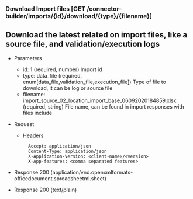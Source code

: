 ### Download Import files [GET /connector-builder/imports/{id}/download/{type}/{filename}]

## Download the latest related on import files, like a source file, and validation/execution logs

+ Parameters
    + id: 1 (required, number) 
        Import id
    + type: data_file (required, enum[data_file,validation_file,execution_file])
        Type of file to download, it can be log or source file
    + filename: import_source_02_location_import_base_06092020184859.xlsx (required, string)
        File name, can be found in import responses with files include

+ Request
    + Headers

            Accept: application/json
            Content-Type: application/json
            X-Application-Version: <client-name>/<version>
            X-App-features: <comma separated features>
    
+ Response 200 (application/vnd.openxmlformats-officedocument.spreadsheetml.sheet)
+ Response 200 (text/plain)

<!-- include(../../error_responses.md) -->
